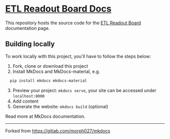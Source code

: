 # [ETL Readout Board Docs](http://etl-rb.web.cern.ch/)

This repository hosts the source code for the
[ETL Readout Board](http://etl-rb.web.cern.ch/) documentation page.

## Building locally

To work locally with this project, you'll have to follow the steps below:

1. Fork, clone or download this project
2. Install MkDocs and MkDocs-material, e.g.

``` sh
  pip install mkdocs mkdocs-material
```

3. Preview your project: `mkdocs serve`,
   your site can be accessed under `localhost:8000`
4. Add content
5. Generate the website: `mkdocs build` (optional)

Read more at MkDocs documentation.

---

Forked from https://gitlab.com/morph027/mkdocs
